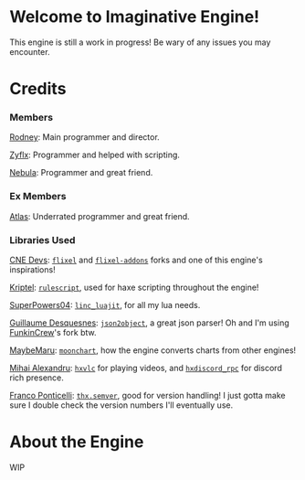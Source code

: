 # Welcome to Imaginative Engine!
This engine is still a work in progress!
Be wary of any issues you may encounter.
# Credits
### Members
[Rodney](https://github.com/rodney528): Main programmer and director.

[Zyflx](https://github.com/Zyflx): Programmer and helped with scripting.

[Nebula](https://github.com/NebulaStellaNova): Programmer and great friend.
### Ex Members
[Atlas](https://github.com/AtlasGamer27): Underrated programmer and great friend.
### Libraries Used
[CNE Devs](https://github.com/CodenameCrew): [`flixel`](https://github.com/CodenameCrew/cne-flixel) and [`flixel-addons`](https://github.com/CodenameCrew/cne-flixel-addons) forks and one of this engine's inspirations!

[Kriptel](https://github.com/Kriptel): [`rulescript`](https://github.com/Kriptel/RuleScript), used for haxe scripting throughout the engine!

[SuperPowers04](https://github.com/superpowers04): [`linc_luajit`](https://github.com/superpowers04/linc_luajit), for all my lua needs.

[Guillaume Desquesnes](https://github.com/elnabo): [`json2object`](https://github.com/elnabo/json2object), a great json parser! Oh and I'm using [FunkinCrew](https://github.com/FunkinCrew/json2object)'s fork btw.

[MaybeMaru](https://github.com/MaybeMaru): [`moonchart`](https://github.com/MaybeMaru/moonchart), how the engine converts charts from other engines!

[Mihai Alexandru](https://github.com/MAJigsaw77): [`hxvlc`](https://lib.haxe.org/p/hxvlc) for playing videos, and [`hxdiscord_rpc`](https://lib.haxe.org/p/hxdiscord_rpc) for discord rich presence.

[Franco Ponticelli](https://github.com/fponticelli): [`thx.semver`](https://lib.haxe.org/p/thx.semver), good for version handling! I just gotta make sure I double check the version numbers I'll eventually use.
# About the Engine
WIP